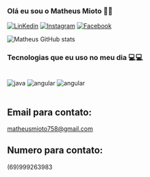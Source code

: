 ### Olá eu sou o Matheus Mioto 👋🏼

[![LinKedin](https://img.shields.io/badge/LinkedIn-0077B5?style=for-the-badge&logo=linkedin&logoColor=white)](https://www.instagram.com/matheusmiotoo/)
[![Instagram](https://img.shields.io/badge/Instagram-E4405F?style=for-the-badge&logo=instagram&logoColor=white)](https://www.linkedin.com/in/matheus-mioto-5112b416a/)
[![Facebook](https://img.shields.io/badge/Facebook-1877F2?style=for-the-badge&logo=facebook&logoColor=white)](https://www.facebook.com/matheus.miotto.73)

![Matheus GitHub stats](https://github-readme-stats.vercel.app/api?username=MatheusMioto&show_icons=true&theme=dracula)


### Tecnologias que eu uso no meu dia 💻💻

<div style="display: inline_block"><br/>
<img align="center" alt="java" src="https://img.shields.io/badge/Java-ED8B00?style=for-the-badge&logo=openjdk&logoColor=white">
<img align="center" alt="angular" src="https://img.shields.io/badge/Angular-DD0031?style=for-the-badge&logo=angular&logoColor=white">
<img align="center" alt="angular" src="https://img.shields.io/badge/CSS-239120?&style=for-the-badge&logo=css3&logoColor=white">
</div><br/>

## Email para contato:
matheusmioto758@gmail.com

## Numero para contato:
(69)999263983
